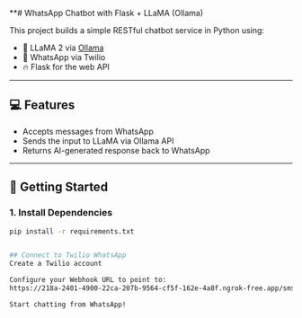 **#  WhatsApp Chatbot with Flask + LLaMA (Ollama)

This project builds a simple RESTful chatbot service in Python using:

- 🧠 LLaMA 2 via [Ollama](https://ollama.com/)
- 📲 WhatsApp via Twilio
- 🔥 Flask for the web API

---

## 💻 Features

- Accepts messages from WhatsApp
- Sends the input to LLaMA via Ollama API
- Returns AI-generated response back to WhatsApp

---

## 🚀 Getting Started

### 1. Install Dependencies

```bash
pip install -r requirements.txt


## Connect to Twilio WhatsApp
Create a Twilio account

Configure your Webhook URL to point to:
https://218a-2401-4900-22ca-207b-9564-cf5f-162e-4a8f.ngrok-free.app/sms

Start chatting from WhatsApp!
